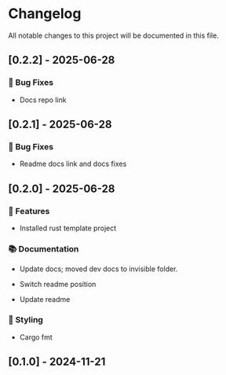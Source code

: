 # Changelog

All notable changes to this project will be documented in this file.

## [0.2.2] - 2025-06-28

### 🐛 Bug Fixes

- Docs repo link


## [0.2.1] - 2025-06-28

### 🐛 Bug Fixes

- Readme docs link and docs fixes


## [0.2.0] - 2025-06-28

### 🚀 Features

- Installed rust template project


### 📚 Documentation

- Update docs; moved dev docs to invisible folder.


- Switch readme position


- Update readme


### 🎨 Styling

- Cargo fmt


## [0.1.0] - 2024-11-21

<!-- generated by git-cliff -->
